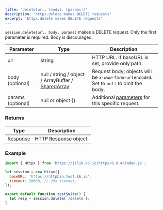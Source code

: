 ```yaml
---
title: 'delete(url, [body], [params])'
description: 'httpx.delete makes DELETE requests'
excerpt: 'httpx.delete makes DELETE requests'
---
```


`session.delete(url, body, params)` makes a DELETE request. Only the first parameter is required. Body is discouraged.

| Parameter         | Type                                                                                            | Description                                                                              |
| ----------------- | ----------------------------------------------------------------------------------------------- | ---------------------------------------------------------------------------------------- |
| url               | string                                                                                          | HTTP URL. If baseURL is set, provide only path.                                          |
| body (optional)   | null / string / object / ArrayBuffer / [SharedArray](/v0.32/javascript-api/k6-data/sharedarray) | Request body; objects will be `x-www-form-urlencoded`. Set to `null` to omit the body.   |
| params (optional) | null or object {}                                                                               | Additional [parameters](/v0.32/javascript-api/k6-http/params) for this specific request. |

### Returns

| Type                                               | Description                                                     |
| -------------------------------------------------- | --------------------------------------------------------------- |
| [Response](/v0.32/javascript-api/k6-http/response) | HTTP [Response](/v0.32/javascript-api/k6-http/response) object. |

### Example

<CodeGroup labels={[]}>

```javascript
import { Httpx } from 'https://jslib.k6.io/httpx/0.0.4/index.js';

let session = new Httpx({
  baseURL: 'https://httpbin.test.k6.io',
  timeout: 20000, // 20s timeout.
});

export default function testSuite() {
  let resp = session.delete(`/delete`);
}
```

</CodeGroup>
